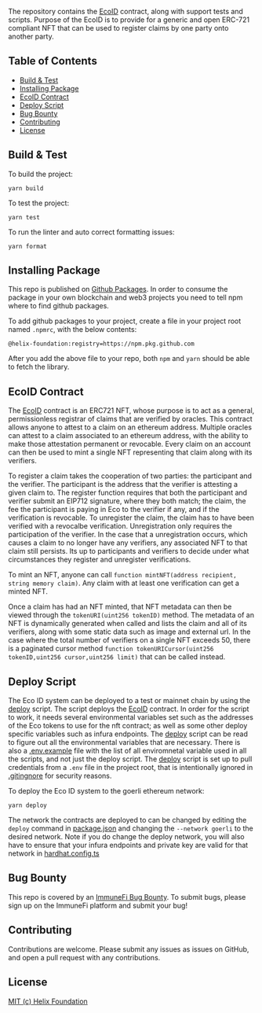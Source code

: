The repository contains the [EcoID](/contracts/EcoID.sol) contract, along with support tests and scripts. Purpose of the EcoID is to provide for a generic and open ERC-721 compliant NFT that can be used to register claims by one party onto another party.

## Table of Contents

- [Build & Test](#build--test)
- [Installing Package](#installing--package)
- [EcoID Contract](#ecoid-contract)
- [Deploy Script](#deploy-script)
- [Bug Bounty](#bug-bounty)
- [Contributing](#contributing)
- [License](#license)

## Build & Test

To build the project:

```
yarn build
```

To test the project:

```
yarn test
```

To run the linter and auto correct formatting issues:

```
yarn format
```

## Installing Package

This repo is published on [Github Packages](npm.pkg.github.com/). In order to consume the package in your own blockchain and web3 projects you need to tell npm where to find github packages.

To add github packages to your project, create a file in your project root named `.npmrc`, with the below contents:

```
@helix-foundation:registry=https://npm.pkg.github.com
```

After you add the above file to your repo, both `npm` and `yarn` should be able to fetch the library.

## EcoID Contract

The [EcoID](/contracts/EcoID.sol) contract is an ERC721 NFT, whose purpose is to act as a general, permissionless registrar of claims that are verified by oracles. This contract allows anyone to attest to a claim on an ethereum address. Multiple oracles can attest to a claim associated to an ethereum address, with the ability to make those attestation permanent or revocable. Every claim on an account can then be used to mint a single NFT representing that claim along with its verifiers.

To register a claim takes the cooperation of two parties: the participant and the verifier. The participant is the address that the verifier is attesting a given claim to. The register function requires that both the participant and verifier submit an EIP712 signature, where they both match; the claim, the fee the participant is paying in Eco to the verifier if any, and if the verification is revocable. To unregister the claim, the claim has to have been verified with a revocalbe verification. Unregistration only requires the participation of the verifier. In the case that a unregistration occurs, which causes a claim to no longer have any verifiers, any associated NFT to that claim still persists. Its up to participants and verifiers to decide under what circumstances they register and unregister verifications.

To mint an NFT, anyone can call `function mintNFT(address recipient, string memory claim)`. Any claim with at least one verification can get a minted NFT.

Once a claim has had an NFT minted, that NFT metadata can then be viewed through the `tokenURI(uint256 tokenID)` method. The metadata of an NFT is dynamically generated when called and lists the claim and all of its verifiers, along with some static data such as image and external url. In the case where the total number of verifiers on a single NFT exceeds 50, there is a paginated cursor method `function tokenURICursor(uint256 tokenID,uint256 cursor,uint256 limit)` that can be called instead.

## Deploy Script

The Eco ID system can be deployed to a test or mainnet chain by using the [deploy](/scripts/deploy.ts) script. The script deploys the [EcoID](/contracts/EcoID.sol) contract. In order for the script to work, it needs several environmental variables set such as the addresses of the Eco tokens to use for the nft contract; as well as some other deploy specific variables such as infura endpoints. The [deploy](/scripts/deploy.ts) script can be read to figure out all the environmental variables that are necessary. There is also a [.env.example](/.env.example) file with the list of all enviromnetal variable used in all the scripts, and not just the deploy script. The [deploy](/scripts/deploy.ts) script is set up to pull credentials from a `.env` file in the project root, that is intentionally ignored in [.gitingnore](./.gitignore) for security reasons.

To deploy the Eco ID system to the goerli ethereum network:

```
yarn deploy
```

The network the contracts are deployed to can be changed by editing the `deploy` command in [package.json](./package.json) and changing the `--network goerli` to the desired network. Note if you do change the deploy network, you will also have to ensure that your infura endpoints and private key are valid for that network in [hardhat.config.ts](./hardhat.config.ts)

## Bug Bounty

This repo is covered by an [ImmuneFi Bug Bounty](https://immunefi.com/bounty/eco/). To submit bugs, please sign up on the ImmuneFi platform and submit your bug! 

## Contributing

Contributions are welcome. Please submit any issues as issues on GitHub, and open a pull request with any contributions.

## License

[MIT (c) Helix Foundation](./LICENSE)
